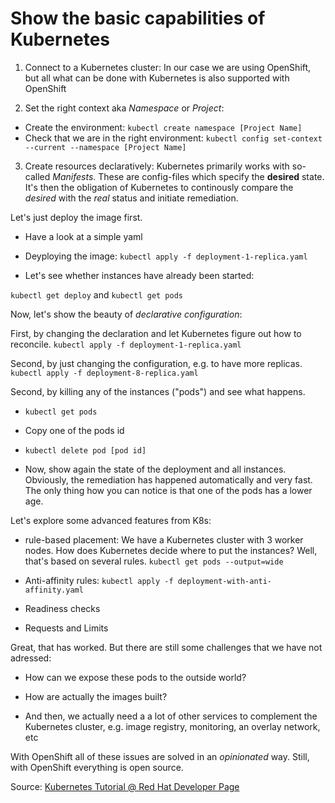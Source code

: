 # Show the basic capabilities of Kubernetes

1. Connect to a Kubernetes cluster:
In our case we are using OpenShift, but all what can be done with Kubernetes is also supported with OpenShift

2. Set the right context aka *Namespace* or *Project*:  
- Create the environment: `kubectl create namespace [Project Name]`
- Check that we are in the right environment: `kubectl config set-context --current --namespace [Project Name]`

3. Create resources declaratively:
Kubernetes primarily works with so-called *Manifests*. These are config-files which specify the **desired** state. It's then the obligation of Kubernetes to continously compare the *desired* with the *real* status and initiate remediation. 

Let's just deploy the image first.

- Have a look at a simple yaml

- Deyploying the image: `kubectl apply -f deployment-1-replica.yaml`

- Let's see whether instances have already been started: 

`kubectl get deploy` and `kubectl get pods`

Now, let's show the beauty of *declarative configuration*:

First, by changing the declaration and let Kubernetes figure out how to reconcile.
`kubectl apply -f deployment-1-replica.yaml`

Second, by just changing the configuration, e.g. to have more replicas.
`kubectl apply -f deployment-8-replica.yaml`


Second, by killing any of the instances ("pods") and see what happens.
- `kubectl get pods`

- Copy one of the pods id

- `kubectl delete pod [pod id]`

- Now, show again the state of the deployment and all instances. Obviously, the remediation has happened automatically and very fast. The only thing how you can notice is that one of the pods has a lower age.


Let's explore some advanced features from K8s:
- rule-based placement:
We have a Kubernetes cluster with 3 worker nodes. How does Kubernetes decide where to put the instances? Well, that's based on several rules.
`kubectl get pods --output=wide`

- Anti-affinity rules:
`kubectl apply -f deployment-with-anti-affinity.yaml`

- Readiness checks

- Requests and Limits


Great, that has worked. But there are still some challenges that we have not adressed:

- How can we expose these pods to the outside world?

- How are actually the images built?

- And then, we actually need a a lot of other services to complement the Kubernetes cluster, e.g. image registry, monitoring, an overlay network, etc


With OpenShift all of these issues are solved in an *opinionated* way. Still, with OpenShift everything is open source. 


Source: [Kubernetes Tutorial @ Red Hat Developer Page](https://redhat-scholars.github.io/kubernetes-tutorial/kubernetes-tutorial/kubectl.html)

